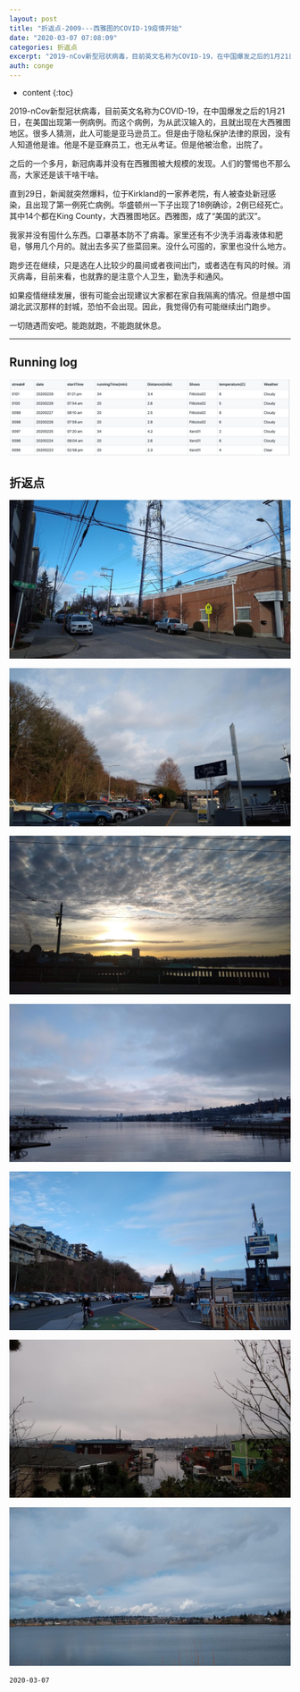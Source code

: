 ```yaml
---
layout: post
title: "折返点-2009---西雅图的COVID-19疫情开始"
date: "2020-03-07 07:08:09"
categories: 折返点
excerpt: "2019-nCov新型冠状病毒，目前英文名称为COVID-19，在中国爆发之后的1月21日，在美国出现第一例病例。而这个病例，为从武汉输入的，且就出现在大西雅图地区。很多人猜测，此人可能是亚马逊员工。但是由于隐私保护法律的原因，没有人知道他是谁。他是不是亚麻员工，也无从考证。但是他被治愈，出院了..."
auth: conge
---
```

* content
{:toc}

2019-nCov新型冠状病毒，目前英文名称为COVID-19，在中国爆发之后的1月21日，在美国出现第一例病例。而这个病例，为从武汉输入的，且就出现在大西雅图地区。很多人猜测，此人可能是亚马逊员工。但是由于隐私保护法律的原因，没有人知道他是谁。他是不是亚麻员工，也无从考证。但是他被治愈，出院了。

之后的一个多月，新冠病毒并没有在西雅图被大规模的发现。人们的警惕也不那么高，大家还是该干啥干啥。

直到29日，新闻就突然爆料，位于Kirkland的一家养老院，有人被查处新冠感染，且出现了第一例死亡病例。华盛顿州一下子出现了18例确诊，2例已经死亡。其中14个都在King County，大西雅图地区。西雅图，成了“美国的武汉”。

我家并没有囤什么东西。口罩基本防不了病毒。家里还有不少洗手消毒液体和肥皂，够用几个月的。就出去多买了些菜回来。没什么可囤的，家里也没什么地方。

跑步还在继续，只是选在人比较少的晨间或者夜间出门，或者选在有风的时候。消灭病毒，目前来看，也就靠的是注意个人卫生，勤洗手和通风。

如果疫情继续发展，很有可能会出现建议大家都在家自我隔离的情况。但是想中国湖北武汉那样的封城，恐怕不会出现。因此，我觉得仍有可能继续出门跑步。

一切随遇而安吧。能跑就跑，不能跑就休息。

-----

## Running log

![Running log week 09, 2020](/assets/images/折返点/118382-954182fa694faeb0.png)

## 折返点

![20200223.jpg](/assets/images/折返点/118382-fe432f578baa1eca.jpg)

![20200224.jpg](/assets/images/折返点/118382-0a81af10fc238434.jpg)

![20200225.jpg](/assets/images/折返点/118382-e1fa27181e1a9c00.jpg)

![20200226.jpg](/assets/images/折返点/118382-67ea82e0ccf7c662.jpg)

![20200227.jpg](/assets/images/折返点/118382-8367119504c46887.jpg)

![20200228.jpg](/assets/images/折返点/118382-d9a4ce29ad3b181f.jpg)

![20200229.jpg](/assets/images/折返点/118382-49c6471e585b314e.jpg)


```
2020-03-07
```
